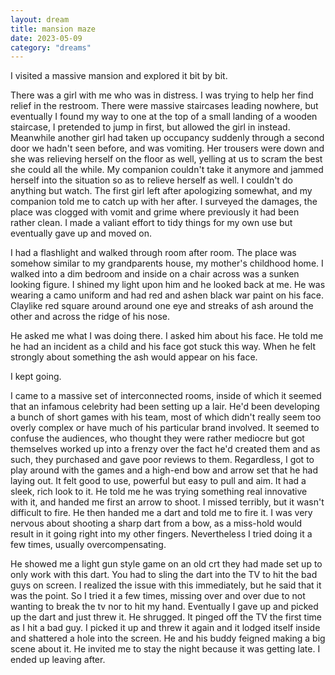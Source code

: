 ```yaml
---
layout: dream
title: mansion maze
date: 2023-05-09
category: "dreams"
---
```


I visited a massive mansion and explored it bit by bit.

There was a girl with me who was in distress. I was trying to help her find relief in the restroom. There were massive staircases leading nowhere, but eventually I found my way to one at the top of a small landing of a wooden staircase, I pretended to jump in first, but allowed the girl in instead. Meanwhile another girl had taken up occupancy suddenly through a second door we hadn't seen before, and was vomiting. Her trousers were down and she was relieving herself on the floor as well, yelling at us to scram the best she could all the while. My companion couldn't take it anymore and jammed herself into the situation so as to relieve herself as well. I couldn't do anything but watch. The first girl left after apologizing somewhat, and my companion told me to catch up with her after. I surveyed the damages, the place was clogged with vomit and grime where previously it had been rather clean. I made a valiant effort to tidy things for my own use but eventually gave up and moved on.

I had a flashlight and walked through room after room. The place was somehow similar to my grandparents house, my mother's childhood home. 
I walked into a dim bedroom and inside on a chair across was a sunken looking figure. I shined my light upon him and he looked back at me. He was wearing a camo uniform and had red and ashen black war paint on his face. Claylike red square around around one eye and streaks of ash around the other and across the ridge of his nose.

He asked me what I was doing there. I asked him about his face. He told me he had an incident as a child and his face got stuck this way. When he felt strongly about something the ash would appear on his face.

I kept going.

I came to a massive set of interconnected rooms, inside of which it seemed that an infamous celebrity had been setting up a lair. He'd been developing a bunch of short games with his team, most of which didn't really seem too overly complex or have much of his particular brand involved. It seemed to confuse the audiences, who thought they were rather mediocre but got themselves worked up into a frenzy over the fact he'd created them and as such, they purchased and gave poor reviews to them. 
Regardless, I got to play around with the games and a high-end bow and arrow set that he had laying out. It felt good to use, powerful but easy to pull and aim. It had a sleek, rich look to it.
He told me he was trying something real innovative with it, and handed me first an arrow to shoot. I missed terribly, but it wasn't difficult to fire. He then handed me a dart and told me to fire it. I was very nervous about shooting a sharp dart from a bow, as a miss-hold would result in it going right into my other fingers. Nevertheless I tried doing it a few times, usually overcompensating. 

He showed me a light gun style game on an old crt they had made set up to only work with this dart. You had to sling the dart into the TV to hit the bad guys on screen. I realized the issue with this immediately, but he said that it was the point. So I tried it a few times, missing over and over due to not wanting to break the tv nor to hit my hand. Eventually I gave up and picked up the dart and just threw it. He shrugged. It pinged off the TV the first time as I hit a bad guy. I picked it up and threw it again and it lodged itself inside and shattered a hole into the screen. He and his buddy feigned making a big scene about it. He invited me to stay the night because it was getting late.
I ended up leaving after.